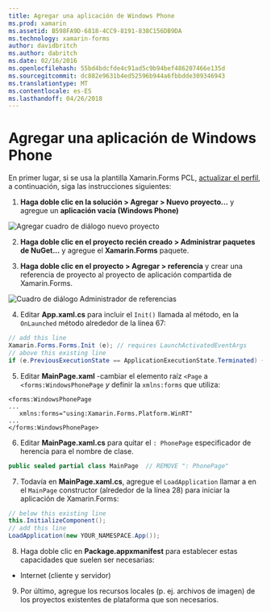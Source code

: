 ```yaml
---
title: Agregar una aplicación de Windows Phone
ms.prod: xamarin
ms.assetid: B598FA9D-6818-4CC9-8191-838C156DB9DA
ms.technology: xamarin-forms
author: davidbritch
ms.author: dabritch
ms.date: 02/16/2016
ms.openlocfilehash: 55bd4bdcfde4c91ad5c9b94bef486207466e135d
ms.sourcegitcommit: dc882e9631b4ed52596b944a6fbbdde309346943
ms.translationtype: MT
ms.contentlocale: es-ES
ms.lasthandoff: 04/26/2018
---
```

# <a name="adding-a-windows-phone-app"></a>Agregar una aplicación de Windows Phone


En primer lugar, si se usa la plantilla Xamarin.Forms PCL, [actualizar el perfil](~/xamarin-forms/platform/windows/installation/index.md), a continuación, siga las instrucciones siguientes:

1. **Haga doble clic en la solución > Agregar > Nuevo proyecto...**  y agregue un **aplicación vacía (Windows Phone)**

  ![](phone-images/add-wp81.png "Agregar cuadro de diálogo nuevo proyecto")

2. **Haga doble clic en el proyecto recién creado > Administrar paquetes de NuGet...**  y agregue el **Xamarin.Forms** paquete.

3. **Haga doble clic en el proyecto > Agregar > referencia** y crear una referencia de proyecto al proyecto de aplicación compartida de Xamarin.Forms.

  ![](phone-images/addref.png "Cuadro de diálogo Administrador de referencias")

4. Editar **App.xaml.cs** para incluir el `Init()` llamada al método, en la `OnLaunched` método alrededor de la línea 67:

```csharp
// add this line
Xamarin.Forms.Forms.Init (e); // requires LaunchActivatedEventArgs
// above this existing line
if (e.PreviousExecutionState == ApplicationExecutionState.Terminated) {}
```

 5. Editar **MainPage.xaml** -cambiar el elemento raíz `<Page` a `<forms:WindowsPhonePage` *y* definir la `xmlns:forms` que utiliza:

```xaml
<forms:WindowsPhonePage
...
   xmlns:forms="using:Xamarin.Forms.Platform.WinRT"
...
</forms:WindowsPhonePage>
```

 6. Editar **MainPage.xaml.cs** para quitar el `: PhonePage` especificador de herencia para el nombre de clase.

```csharp
public sealed partial class MainPage  // REMOVE ": PhonePage"
```

 7. Todavía en **MainPage.xaml.cs**, agregue el `LoadApplication` llamar a en el `MainPage` constructor (alrededor de la línea 28) para iniciar la aplicación de Xamarin.Forms:

```csharp
// below this existing line
this.InitializeComponent();
// add this line
LoadApplication(new YOUR_NAMESPACE.App());
```

8. Haga doble clic en **Package.appxmanifest** para establecer estas capacidades que suelen ser necesarias:

  * Internet (cliente y servidor)

9. Por último, agregue los recursos locales (p. ej. archivos de imagen) de los proyectos existentes de plataforma que son necesarios.

